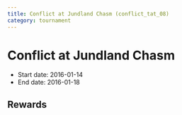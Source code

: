 ```yaml
---
title: Conflict at Jundland Chasm (conflict_tat_08)
category: tournament
---
```

# Conflict at Jundland Chasm

  * Start date: 2016-01-14
  * End date: 2016-01-18

## Rewards

